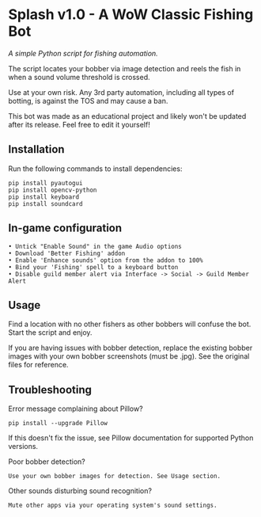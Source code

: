 # Splash v1.0 - A WoW Classic Fishing Bot

*A simple Python script for fishing automation.*

The script locates your bobber via image detection and reels the fish in when a sound volume threshold is crossed.

Use at your own risk. Any 3rd party automation, including all types of botting, is against the TOS and may cause a ban.

This bot was made as an educational project and likely won't be updated after its release. Feel free to edit it yourself!


## Installation

Run the following commands to install dependencies:

```
pip install pyautogui
pip install opencv-python
pip install keyboard
pip install soundcard
```

## In-game configuration

```
• Untick "Enable Sound" in the game Audio options
• Download 'Better Fishing' addon
• Enable 'Enhance sounds' option from the addon to 100%
• Bind your 'Fishing' spell to a keyboard button
• Disable guild member alert via Interface -> Social -> Guild Member Alert

```

## Usage

Find a location with no other fishers as other bobbers will confuse the bot. Start the script and enjoy.

If you are having issues with bobber detection, replace the existing bobber images with your own bobber screenshots (must be .jpg). See the original files for reference.


## Troubleshooting

Error message complaining about Pillow?
```
pip install --upgrade Pillow
```
If this doesn't fix the issue, see Pillow documentation for supported Python versions.

Poor bobber detection?
```
Use your own bobber images for detection. See Usage section.
```

Other sounds disturbing sound recognition?
```
Mute other apps via your operating system's sound settings.
```